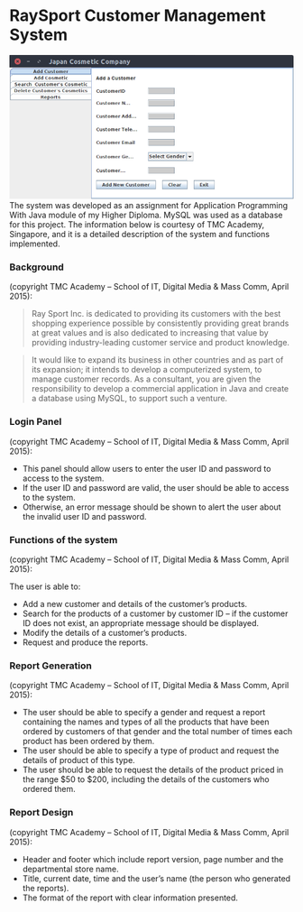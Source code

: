 # RaySport Customer Management System
![alt tag](https://raw.githubusercontent.com/mig0s/raysport/master/image/Screenshot%20from%202016-06-23%2008-53-49.png)
The system was developed as an assignment for Application Programming With Java module of my Higher Diploma. MySQL was used as a database for this project. The information below is courtesy of TMC Academy, Singapore, and it is a detailed description of the system and functions implemented.

### Background
(copyright TMC Academy – School of IT, Digital Media & Mass Comm, April 2015):
 

> Ray Sport Inc. is dedicated to providing its customers with the best shopping experience possible by consistently providing great brands at great values and is also dedicated to increasing that value by providing industry-leading customer service and product knowledge.

> It would like to expand its business in other countries and as part of its expansion; it intends to develop a computerized system, to manage customer records. As a consultant, you are given the responsibility to develop a commercial application in Java and create a database using MySQL, to support such a venture.

### Login Panel
(copyright TMC Academy – School of IT, Digital Media & Mass Comm, April 2015):

- This panel should allow users to enter the user ID and password to access to the system.
- If the user ID and password are valid, the user should be able to access to the system.
- Otherwise, an error message should be shown to alert the user about the invalid user ID and password.

### Functions of the system
(copyright TMC Academy – School of IT, Digital Media & Mass Comm, April 2015):

The user is able to:
- Add a new customer and details of the customer’s products.
- Search for the products of a customer by customer ID – if the customer ID does not exist, an appropriate message should be displayed.
- Modify the details of a customer’s products.
- Request and produce the reports.

### Report Generation
(copyright TMC Academy – School of IT, Digital Media & Mass Comm, April 2015):

- The user should be able to specify a gender and request a report containing the names and types of all the products that have been ordered by customers of that gender and the total number of times each product has been ordered by them.
- The user should be able to specify a type of product and request the details of product of this type.
- The user should be able to request the details of the product priced in the range $50 to $200, including the details of the customers who ordered them.

### Report Design
(copyright TMC Academy – School of IT, Digital Media & Mass Comm, April 2015):

- Header and footer which include report version, page number and the departmental store name.
- Title, current date, time and the user’s name (the person who generated the reports).
- The format of the report with clear information presented.
